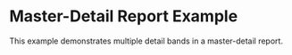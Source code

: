 # Master-Detail Report Example


<p>This example demonstrates multiple detail bands in a master-detail report.</p>

<br/>


